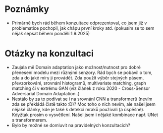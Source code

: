 # Poznámky
- Primárně bych rád během konzultace odprezentoval, co jsem již v problematice pochopil, jak chápu první kroky atd. (pokusím se to sem nějak sepsat během pondělí 1.9.2025)

# Otázky na konzultaci
- Zaujala mě Domain adaptation jako možnost/nutnost pro dobré přenesení modelu mezi různými senzory. Rád bych se pobavil o tom, zda a do jaké míry ji provádět. Zda použít výběr stejných pásem, převzorkování, srovnání histogramů, multivariate matching, graph matching či v extrému GAN (viz článek z roku 2020 - Cross-Sensor Adversarial Domain Adaptation..)
- Nestálo by za to podívat se i na srovnání CNN a transformerů (nevím zda se překládá čistě takto :D)? Moc toho o nich nevím, ale našel jsem nějaké články, kde je také k detekci mraků používali (a úspěšně). Kdyžtak prosím o vysvětlení. Našel jsem i nějaké kombinace např. UNet s transformerem.
- Bylo by možné se domluvit na pravidelných konzultacích?
